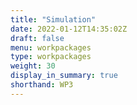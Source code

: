 ```yaml
---
title: "Simulation"
date: 2022-01-12T14:35:02Z
draft: false
menu: workpackages
type: workpackages
weight: 30
display_in_summary: true
shorthand: WP3
---
```


